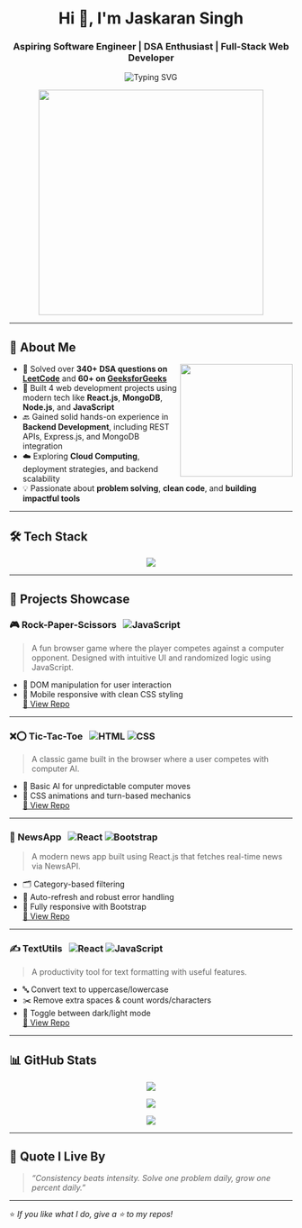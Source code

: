 <h1 align="center">Hi 👋, I'm Jaskaran Singh</h1>
<h3 align="center">Aspiring Software Engineer | DSA Enthusiast | Full-Stack Web Developer</h3>

<p align="center">
  <img src="https://readme-typing-svg.demolab.com?font=Fira+Code&pause=1000&color=36BCF7&width=435&lines=340%2B+LeetCode+Questions+Solved;4+Web+Projects+Deployed+on+GitHub;Open+to+SDE+Opportunities" alt="Typing SVG" />
</p>
<p align="center">
  <img src="https://media1.tenor.com/m/SxJQcg2-UGkAAAAC/working-from.gif" width="400"/>
</p>


---

## 🧠 About Me

<p align="right">
  <img src="https://media.giphy.com/media/qgQUggAC3Pfv687qPC/giphy.gif" width="200" align="right" />
</p>

- 🚀 Solved over **340+ DSA questions on [LeetCode](https://leetcode.com/u/jaskaransingh11/)** and **60+ on [GeeksforGeeks](https://www.geeksforgeeks.org/user/jaskaransyur6/)**  
- 🔨 Built 4 web development projects using modern tech like **React.js**, **MongoDB**, **Node.js**, and **JavaScript**
- 🔙 Gained solid hands-on experience in **Backend Development**, including REST APIs, Express.js, and MongoDB integration
- ☁️ Exploring **Cloud Computing**, deployment strategies, and backend scalability
- 💡 Passionate about **problem solving**, **clean code**, and **building impactful tools**

---

## 🛠️ Tech Stack

<p align="center">
  <img src="https://skillicons.dev/icons?i=cpp,html,css,js,react,nodejs,express,mongodb,mysql,bootstrap,git,github,vscode" />
</p>

---
## 📂 Projects Showcase

### 🎮 Rock-Paper-Scissors &nbsp; ![JavaScript](https://img.shields.io/badge/-JavaScript-yellow?style=flat-square&logo=javascript)
> A fun browser game where the player competes against a computer opponent. Designed with intuitive UI and randomized logic using JavaScript.
- 🎯 DOM manipulation for user interaction
- 📱 Mobile responsive with clean CSS styling  
[🔗 View Repo](https://github.com/Jaskaran00a/Stone-Paper-Scissor)

---

### ❌⭕ Tic-Tac-Toe &nbsp; ![HTML](https://img.shields.io/badge/-HTML5-orange?style=flat-square&logo=html5) ![CSS](https://img.shields.io/badge/-CSS3-blue?style=flat-square&logo=css3)
> A classic game built in the browser where a user competes with computer AI.
- 🧠 Basic AI for unpredictable computer moves
- 🎨 CSS animations and turn-based mechanics  
[🔗 View Repo](https://github.com/Jaskaran00a/Tic-Tac-Toe-Project)

---

### 📰 NewsApp &nbsp; ![React](https://img.shields.io/badge/-React-blue?style=flat-square&logo=react) ![Bootstrap](https://img.shields.io/badge/-Bootstrap-purple?style=flat-square&logo=bootstrap)
> A modern news app built using React.js that fetches real-time news via NewsAPI.
- 🗂️ Category-based filtering
- 🔁 Auto-refresh and robust error handling
- 📱 Fully responsive with Bootstrap  
[🔗 View Repo](https://github.com/Jaskaran00a/apiFrontendNews)

---

### ✍️ TextUtils &nbsp; ![React](https://img.shields.io/badge/-React-blue?style=flat-square&logo=react) ![JavaScript](https://img.shields.io/badge/-JavaScript-yellow?style=flat-square&logo=javascript)
> A productivity tool for text formatting with useful features.
- 🔤 Convert text to uppercase/lowercase
- ✂️ Remove extra spaces & count words/characters
- 🌙 Toggle between dark/light mode  
[🔗 View Repo](https://github.com/Jaskaran00a/TextUtils)
---

## 📊 GitHub Stats

<p align="center">
  <img src="https://github-readme-stats.vercel.app/api?username=Jaskaran00a&show_icons=true&theme=tokyonight" />
</p>

<p align="center">
  <img src="https://github-readme-streak-stats.herokuapp.com/?user=Jaskaran00a&theme=tokyonight" />
</p>

<p align="center">
  <img src="https://github-readme-stats.vercel.app/api/top-langs/?username=Jaskaran00a&layout=compact&theme=tokyonight" />
</p>

---



## 💬 Quote I Live By

> _“Consistency beats intensity. Solve one problem daily, grow one percent daily.”_

---

⭐ _If you like what I do, give a ⭐️ to my repos!_

